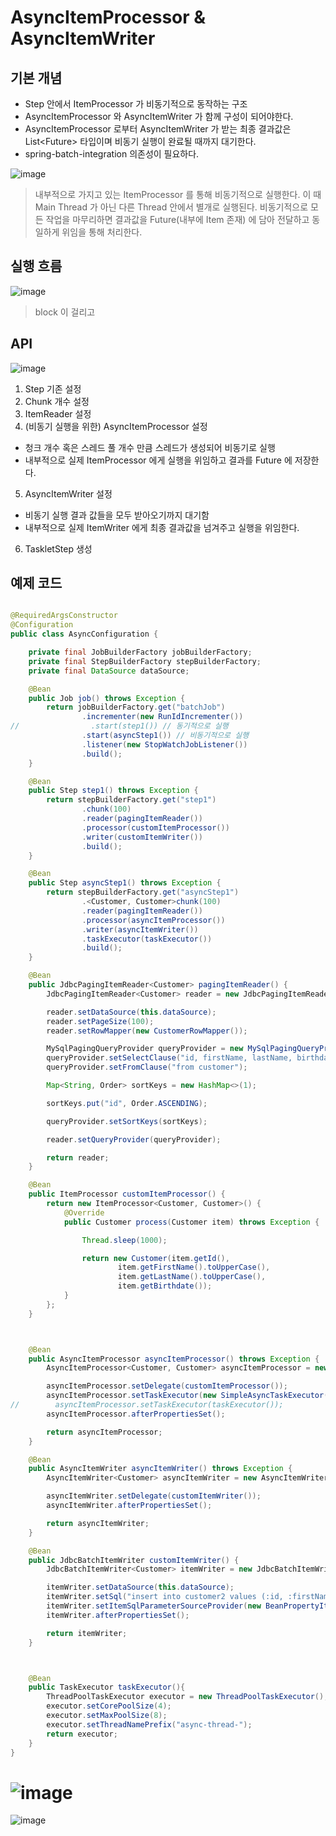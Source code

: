 # AsyncItemProcessor & AsyncItemWriter

## 기본 개념

- Step 안에서 ItemProcessor 가 비동기적으로 동작하는 구조
- AsyncItemProcessor 와 AsyncItemWriter 가 함께 구성이 되어야한다.
- AsyncItemProcessor 로부터 AsyncItemWriter 가 받는 최종 결과값은 List<Future<T>> 타입이며 비동기 실행이 완료될 때까지 대기한다.
- spring-batch-integration 의존성이 필요하다.

![image](https://github.com/honeyosori/spring-batch/assets/53935439/b326ad81-a259-49f2-80e6-f6fe4d383bee)

> 내부적으로 가지고 있는 ItemProcessor 를 통해 비동기적으로 실행한다. 
> 이 때 Main Thread 가 아닌 다른 Thread 안에서 별개로 실행된다.
> 비동기적으로 모든 작업을 마무리하면 결과값을 Future(내부에 Item 존재) 에 담아 전달하고 동일하게 위임을 통해 처리한다.

## 실행 흐름

![image](https://github.com/honeyosori/spring-batch/assets/53935439/fcb3c235-5a32-43af-a4d2-cac2d9b1d582)

> block 이 걸리고

## API

![image](https://github.com/honeyosori/spring-batch/assets/53935439/8794f0d4-45f0-4a60-bcee-fad65f1f5d56)

1. Step 기존 설정
2. Chunk 개수 설정
3. ItemReader 설정
4. (비동기 실행을 위한) AsyncItemProcessor 설정
- 청크 개수 혹은 스레드 풀 개수 만큼 스레드가 생성되어 비동기로 실행
- 내부적으로 실제 ItemProcessor 에게 실행을 위임하고 결과를 Future 에 저장한다.
5. AsyncItemWriter 설정
- 비동기 실행 결과 값들을 모두 받아오기까지 대기함
- 내부적으로 실제 ItemWriter 에게 최종 결과값을 넘겨주고 실행을 위임한다.
6. TaskletStep 생성

## 예제 코드

```java

@RequiredArgsConstructor
@Configuration
public class AsyncConfiguration {

    private final JobBuilderFactory jobBuilderFactory;
    private final StepBuilderFactory stepBuilderFactory;
    private final DataSource dataSource;

    @Bean
    public Job job() throws Exception {
        return jobBuilderFactory.get("batchJob")
                .incrementer(new RunIdIncrementer())
//                .start(step1()) // 동기적으로 실행
                .start(asyncStep1()) // 비동기적으로 실행
                .listener(new StopWatchJobListener())
                .build();
    }

    @Bean
    public Step step1() throws Exception {
        return stepBuilderFactory.get("step1")
                .chunk(100)
                .reader(pagingItemReader())
                .processor(customItemProcessor())
                .writer(customItemWriter())
                .build();
    }

    @Bean
    public Step asyncStep1() throws Exception {
        return stepBuilderFactory.get("asyncStep1")
                .<Customer, Customer>chunk(100)
                .reader(pagingItemReader())
                .processor(asyncItemProcessor())
                .writer(asyncItemWriter())
                .taskExecutor(taskExecutor())
                .build();
    }

    @Bean
    public JdbcPagingItemReader<Customer> pagingItemReader() {
        JdbcPagingItemReader<Customer> reader = new JdbcPagingItemReader<>();

        reader.setDataSource(this.dataSource);
        reader.setPageSize(100);
        reader.setRowMapper(new CustomerRowMapper());

        MySqlPagingQueryProvider queryProvider = new MySqlPagingQueryProvider();
        queryProvider.setSelectClause("id, firstName, lastName, birthdate");
        queryProvider.setFromClause("from customer");

        Map<String, Order> sortKeys = new HashMap<>(1);

        sortKeys.put("id", Order.ASCENDING);

        queryProvider.setSortKeys(sortKeys);

        reader.setQueryProvider(queryProvider);

        return reader;
    }

    @Bean
    public ItemProcessor customItemProcessor() {
        return new ItemProcessor<Customer, Customer>() {
            @Override
            public Customer process(Customer item) throws Exception {

                Thread.sleep(1000);

                return new Customer(item.getId(),
                        item.getFirstName().toUpperCase(),
                        item.getLastName().toUpperCase(),
                        item.getBirthdate());
            }
        };
    }



    @Bean
    public AsyncItemProcessor asyncItemProcessor() throws Exception {
        AsyncItemProcessor<Customer, Customer> asyncItemProcessor = new AsyncItemProcessor();

        asyncItemProcessor.setDelegate(customItemProcessor());
        asyncItemProcessor.setTaskExecutor(new SimpleAsyncTaskExecutor());
//        asyncItemProcessor.setTaskExecutor(taskExecutor());
        asyncItemProcessor.afterPropertiesSet();

        return asyncItemProcessor;
    }

    @Bean
    public AsyncItemWriter asyncItemWriter() throws Exception {
        AsyncItemWriter<Customer> asyncItemWriter = new AsyncItemWriter<>();

        asyncItemWriter.setDelegate(customItemWriter());
        asyncItemWriter.afterPropertiesSet();

        return asyncItemWriter;
    }

    @Bean
    public JdbcBatchItemWriter customItemWriter() {
        JdbcBatchItemWriter<Customer> itemWriter = new JdbcBatchItemWriter<>();

        itemWriter.setDataSource(this.dataSource);
        itemWriter.setSql("insert into customer2 values (:id, :firstName, :lastName, :birthdate)");
        itemWriter.setItemSqlParameterSourceProvider(new BeanPropertyItemSqlParameterSourceProvider());
        itemWriter.afterPropertiesSet();

        return itemWriter;
    }



    @Bean
    public TaskExecutor taskExecutor(){
        ThreadPoolTaskExecutor executor = new ThreadPoolTaskExecutor();
        executor.setCorePoolSize(4);
        executor.setMaxPoolSize(8);
        executor.setThreadNamePrefix("async-thread-");
        return executor;
    }
}
```

![image](https://github.com/honeyosori/spring-batch/assets/53935439/779b33f9-25e1-4575-a525-1409381b0256)
===
![image](https://github.com/honeyosori/spring-batch/assets/53935439/b8a0da4d-a5a2-4c87-a181-e21f0f334708)